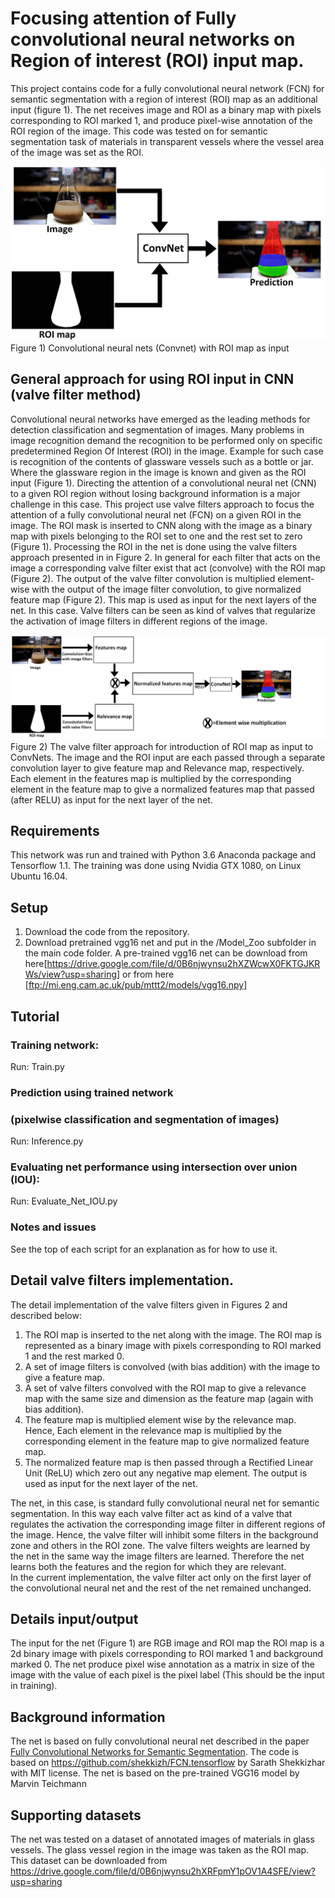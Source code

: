 # Focusing attention of Fully convolutional neural networks on Region of interest (ROI) input map. 
This project contains code for a fully convolutional neural network (FCN) for semantic segmentation with a region of interest (ROI) map as an additional input (figure 1). The net receives image and ROI as a binary map with pixels corresponding to ROI marked 1, and produce pixel-wise annotation of the ROI region of the image.  This code was tested on for semantic segmentation task of materials in transparent vessels where the vessel area of the image was set as the ROI. 

![](/Figure1.jpg)
Figure 1) Convolutional neural nets (Convnet) with ROI map as input


## General approach for using ROI input in  CNN (valve filter method)
Convolutional neural networks have emerged as the leading methods for detection classification and segmentation of images.  Many problems in image recognition demand the recognition to be performed only on specific predetermined Region Of Interest (ROI) in the image. Example for such case is recognition of the contents of glassware vessels such as a bottle or jar. Where the glassware region in the image is known and given as the ROI input (Figure 1). Directing the attention of a convolutional neural net (CNN) to a given ROI region without losing background information is a major challenge in this case. This project use valve filters approach to focus the attention of a fully convolutional neural net (FCN) on a given ROI in the image. The ROI mask is inserted to CNN along with the image as a binary map with pixels belonging to the ROI set to one and the rest set to zero (Figure 1). Processing the ROI in the net is done using the valve filters approach presented in in Figure 2. In general for each filter that acts on the image a corresponding valve filter exist that act  (convolve) with the ROI map (Figure 2). The output of the valve filter convolution is multiplied element-wise with the output of the image filter convolution, to give normalized feature map (Figure 2). This map is used as input for the next layers of the net. In this case. Valve filters can be seen as kind of valves that regularize the activation of image filters in different regions of the image. 

![](/Figure2.png)
Figure 2) The valve filter approach for introduction of ROI map as input to ConvNets. The image and the ROI input are each passed through a separate convolution layer to give feature map and Relevance map, respectively. Each element in the features map is multiplied by the corresponding element in the feature map to give a normalized features map that passed (after RELU) as input for the next layer of the net.

## Requirements
This network was run and trained with Python 3.6  Anaconda package and Tensorflow 1.1. The training was done using Nvidia GTX 1080, on Linux Ubuntu 16.04.

## Setup
1) Download the code from the repository.
2) Download pretrained vgg16 net and put in the /Model_Zoo subfolder in the main code folder. A pre-trained vgg16 net can be download from here[https://drive.google.com/file/d/0B6njwynsu2hXZWcwX0FKTGJKRWs/view?usp=sharing] or from here [ftp://mi.eng.cam.ac.uk/pub/mttt2/models/vgg16.npy]

## Tutorial

### Training network:
Run: Train.py

### Prediction using trained network
### (pixelwise classification and segmentation of images)
Run: Inference.py

### Evaluating net performance using intersection over union (IOU):
Run: Evaluate_Net_IOU.py

### Notes and issues
See the top of each script for an explanation as for how to use it.

## Detail valve filters implementation.
The detail  implementation of the valve filters  given in Figures 2 and described below:

1) The ROI map is inserted to the net along with the image. The ROI map is represented as a binary image with pixels corresponding to ROI marked 1 and the rest marked 0. 
2) A set of image filters is convolved (with bias addition) with the image to give a feature map. 
3) A set of valve filters convolved with the ROI map to give a relevance map with the same size and dimension as the feature map (again with bias addition).
4) The feature map is multiplied element wise by the relevance map. Hence,  Each element in the relevance map is multiplied by the corresponding element in the feature map to give normalized feature map. 
5) The normalized feature map is then passed through a Rectified Linear Unit (ReLU)  which zero out any negative map element. The output is used as input for the next layer of the net.  

The net, in this case, is standard fully convolutional neural net for semantic segmentation.
In this way each valve filter act as kind of a valve that regulates the activation the corresponding image filter in different regions of the image. Hence, the valve filter will inhibit some filters in the background zone and others in the ROI zone. 
The valve filters weights are learned by the net in the same way the image filters are learned. Therefore the net learns both the features and the region for which they are relevant.   
In the current implementation, the valve filter act only on the first layer of the convolutional neural net and the rest of the net remained unchanged. 

## Details input/output
The input for the net (Figure 1) are RGB image and ROI map the ROI map is a 2d binary image with pixels corresponding to ROI marked 1 and background marked 0.
The net produce pixel wise annotation as a matrix in size of the image with the value of each pixel is the pixel label (This should be the input in training).

## Background information
The net is based on fully convolutional neural net described in the paper [Fully Convolutional Networks for Semantic Segmentation](https://arxiv.org/pdf/1605.06211.pdf).  The code is based on 
https://github.com/shekkizh/FCN.tensorflow by Sarath Shekkizhar with MIT license. The net is based on the pre-trained VGG16 model by Marvin Teichmann

## Supporting datasets
The net was tested on a dataset of annotated images of materials in glass vessels. The glass vessel region in the image was taken as the ROI map.
This dataset can be downloaded from  https://drive.google.com/file/d/0B6njwynsu2hXRFpmY1pOV1A4SFE/view?usp=sharing
